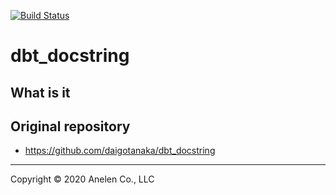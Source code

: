 [![Build Status](https://travis-ci.com/daigotanaka/dbt_docstring.svg?branch=master)](https://travis-ci.com/daigotanaka/dbt_docstring)

# dbt_docstring

## What is it

## Original repository

- https://github.com/daigotanaka/dbt_docstring

---

Copyright &copy; 2020 Anelen Co., LLC
